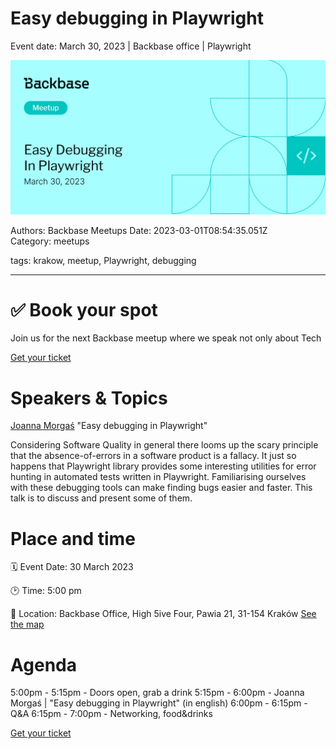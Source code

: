 # Easy debugging in Playwright

Event date: March 30, 2023 | Backbase office | Playwright

![](assets/placeholder.webp)

Authors: Backbase Meetups
Date: 2023-03-01T08:54:35.051Z  
Category: meetups

tags: krakow, meetup, Playwright, debugging

---

# ✅ Book your spot

Join us for the next Backbase meetup where we speak not only about Tech

[Get your ticket](https://www.meetup.com/backbase-meetups/)

# Speakers & Topics

[Joanna Morgaś](https://www.linkedin.com/in/joanna-morgas/)
"Easy debugging in Playwright"

Considering Software Quality in general there looms up the scary principle that the absence-of-errors in a software
product is a fallacy. It just so happens that Playwright library provides some interesting utilities for error hunting
in automated tests written in Playwright. Familiarising ourselves with these debugging tools can make finding bugs
easier and faster. This talk is to discuss and present some of them.

# Place and time

🗓️ Event Date: 30 March 2023

🕑 Time: 5:00 pm

📍 Location: Backbase Office, High 5ive Four, Pawia 21, 31-154 Kraków
[See the map](https://maps.app.goo.gl/UWpwQ9zNaJBxPLEV9)

# Agenda

5:00pm - 5:15pm - Doors open, grab a drink
5:15pm - 6:00pm - Joanna Morgaś | "Easy debugging in Playwright" (in english)
6:00pm - 6:15pm - Q&A
6:15pm - 7:00pm - Networking, food&drinks

[Get your ticket](https://www.meetup.com/backbase-meetups/)
